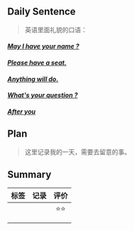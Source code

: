 ## **Daily Sentence**
> 英语里面礼貌的口语：
#### <u>*May I have your name ?*</u>
#### <u>*Please have a seat.*</u>
#### <u>*Anything will do.*</u>
#### <u>*What's your question ?*</u>
#### <u>*After you*</u>

## **Plan**
>这里记录我的一天，需要去留意的事。
> 

## **Summary**
| 标签  | 记录  | 评价  |
| :---: | :---: | :---: |
|       |       | ⭐⭐  |
|       |       |       |
|       |       |       |

